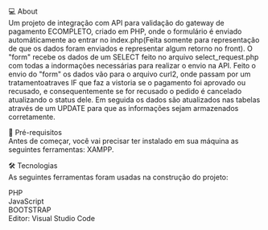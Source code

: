 💻 About<br>
Um projeto de integração com API para validação do gateway de pagamento ECOMPLETO, criado em PHP, onde o formulário é enviado automáticamente ao entrar no index.php(Feita somente para representação de que os dados foram enviados e representar algum retorno no front). O "form" recebe os dados de um SELECT feito no arquivo select_request.php com todas a indormações necessárias para realizar o envio na API. Feito o envio do "form" os dados vão para o arquivo curl2, onde passam por um tratamentoatraves IF que faz a vistoria se o pagamento foi aprovado ou recusado, e consequentemente se for recusado o pedido é cancelado atualizando o status dele. Em seguida os dados são atualizados nas tabelas através de um UPDATE para que as informações sejam armazenados corretamente.


🚀 Pré-requisitos<br>
Antes de começar, você vai precisar ter instalado em sua máquina as seguintes ferramentas: XAMPP.


🛠 Tecnologias<br>
As seguintes ferramentas foram usadas na construção do projeto:


PHP<br>
JavaScript<br>
BOOTSTRAP<br>
Editor: Visual Studio Code
